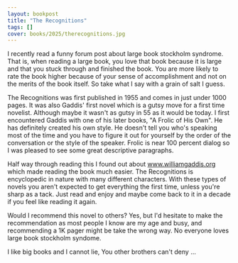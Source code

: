 ```yaml
---
layout: bookpost
title: "The Recognitions"
tags: []
cover: books/2025/therecognitions.jpg
---
```


I recently read a funny forum post about large book stockholm syndrome.  That is, when reading a large book,  you love that book because it is large and that you stuck through and finished the book.  You are more likely to rate the book higher because of your sense of accomplishment and not on the merits of the book itself.  So take what I say with a grain of salt I guess.

The Recognitions was first published in 1955 and comes in just under 1000 pages.  It was also Gaddis' first novel which is a gutsy move for a first time novelist. Although maybe it wasn't as gutsy in 55 as it would be today.  I first encountered Gaddis with one of his later books, "A Frolic of His Own".  He has definitely created his own style.  He doesn't tell you who's speaking most of the time and you have to figure it out for yourself by the order of the conversation or the style of the speaker.  Frolic is near 100 percent dialog so I was pleased to see some great descriptive paragraphs.

Half way through reading this I found out about www.williamgaddis.org which made reading the book much easier.  The Recognitions is encyclopedic in nature with many different characters.  With these types of novels you aren't expected to get everything the first time, unless you're sharp as a tack.  Just read and enjoy and maybe come back to it in a decade if you feel like reading it again.

Would I recommend this novel to others?  Yes, but I'd hesitate to make the recommendation as most people I know are my age and busy, and recommending a 1K pager might be take the wrong way.  No everyone loves large book stockholm syndome.

I like big books and I cannot lie,
You other brothers can't deny ...
